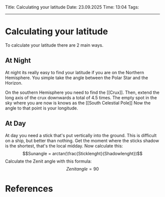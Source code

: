 Title: Calculating your latitude
Date: 23.09.2025
Time: 13:04
Tags: 

---
# Calculating your latitude

To calculate your latitude there are 2 main ways.

## At Night

At night its really easy to find your latitude if you are on the Northern Hemisphere. 
You simple take the angle between the Polar Star and the Horizon. 

On the southern Hemisphere you need to find the [[Crux]]. Then, extend the long axis of the crux downwards a total of 4.5 times.
The empty spot in the sky where you are now is knows as the [[South Celestial Pole]]
Now the angle to that point is your longitude. 

## At Day

At day you need a stick that's put vertically into the ground. This is difficult on a ship, but better than nothing. 
Get the moment where the sticks shadow is the shortest, that's the local midday.
Now calculate this: $$Sunangle = arctan(\frac{Sticklenght}{Shadowlenght})$$ Calculate the Zenit angle with this formula: $$Zenitangle = 90$$


# References